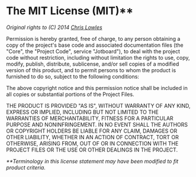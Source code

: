 # The MIT License (MIT)**

_Original rights to (C) 2014 [Chris Lowles](https://github.com/Lowles98)_

Permission is hereby granted, free of charge, to any person obtaining a copy of the project's base code and associated documentation files (the "Core", the "Project Code", service "Jotboard"), to deal with the project code without restriction, including without limitation the rights to use, copy, modify, publish, distribute, sublicense, and/or sell copies of a modified version of this product, and to permit persons to whom the product is furnished to do so, subject to the following conditions:

The above copyright notice and this permission notice shall be included in all copies or substantial portions of the Project Files.

THE PRODUCT IS PROVIDED "AS IS", WITHOUT WARRANTY OF ANY KIND, EXPRESS OR IMPLIED, INCLUDING BUT NOT LIMITED TO THE WARRANTIES OF MERCHANTABILITY, FITNESS FOR A PARTICULAR PURPOSE AND NONINFRINGEMENT. IN NO EVENT SHALL THE AUTHORS OR COPYRIGHT HOLDERS BE LIABLE FOR ANY CLAIM, DAMAGES OR OTHER LIABILITY, WHETHER IN AN ACTION OF CONTRACT, TORT OR OTHERWISE, ARISING FROM, OUT OF OR IN CONNECTION WITH THE PROJECT FILES OR THE USE OR OTHER DEALINGS IN THE PROJECT.

_**Terminology in this license statement may have been modified to fit product criteria._